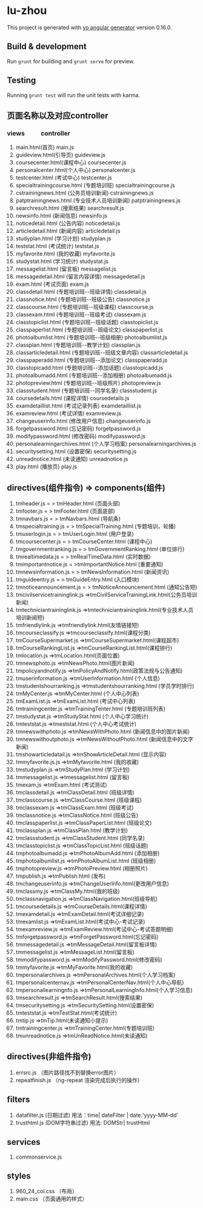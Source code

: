 # lu-zhou

This project is generated with [yo angular generator](https://github.com/yeoman/generator-angular)
version 0.16.0.

## Build & development

Run `grunt` for building and `grunt serve` for preview.

## Testing

Running `grunt test` will run the unit tests with karma.
## 页面名称以及对应controller
### views &nbsp;&nbsp;&nbsp;&nbsp;&nbsp;&nbsp;&nbsp;&nbsp;&nbsp;&nbsp;controller
1. main.html(首页)      main.js
2. guideview.html(引导页) guideview.js
3. coursecenter.html(课程中心)  coursecenter.js
4. personalcenter.html(个人中心)  personalcenter.js
5. testcenter.html (考试中心)  testcenter.js
6. specialtrainingcourse.html (专题培训班)  specialtrainingcourse.js
7. cstrainingnews.html (公务员培训新闻) cstrainingnews.js
8. patptrainingnews.html (专业技术人员培训新闻) patptrainingnews.js
9. searchresult.html (搜索结果) searchresult.js
10. newsinfo.html (新闻信息) newsinfo.js
11. noticedetail.html (公告内容) noticedetail.js
12. articledetail.html (新闻内容) articledetail.js
13. studyplan.html (学习计划) studyplan.js
14. teststat.html (考试统计) teststat.js
15. myfavorite.html (我的收藏) myfavorite.js
16. studystat.html (学习统计) studystat.js
17. messagelist.html (留言板) messagelist.js
18. messagedetail.html (留言内容详情) messagedetail.js
19. exam.html (考试页面) exam.js
20. classdetail.html (专题培训班--班级详情) classdetail.js
21. classnotice.html (专题培训班--班级公告) classnotice.js
22. classcourse.html (专题培训班--班级课程) classcourse.js
23. classexam.html (专题培训班--班级考试) classexam.js
24. classtopiclist.html (专题培训班--班级话题) classtopiclist.js
25. classpaperlist.html (专题培训班--班级论文) classpaperlist.js
26. photoalbumlist.html (专题培训班--班级相册) photoalbumlist.js
27. classplan.html (专题培训班--教学计划) classplan.js
28. classarticledetail.html (专题培训班--班级文章内容) classarticledetail.js
29. classpaperadd.html (专题培训班--添加论文) classpaperadd.js
30. classtopicadd.html (专题培训班--添加话题) classtopicadd.js
31. photoalbumadd.html (专题培训班--添加相册) photoalbumadd.js
32. photopreview.html (专题培训班--班级照片) photopreview.js
33. classstudent.html (专题培训班--同学名录) classstudent.js
34. coursedetails.html (课程详情) coursedetails.js
35. examdetaillist.html (考试记录列表) examdetaillist.js
36. examreview.html (考试详情) examreview.js
37. changeuserinfo.html (修改用户信息) changeuserinfo.js
38. forgetpassword.html (忘记密码) forgetpassword.js
39. modifypassword.html (修改密码) modifypassword.js
40. personalearningarchives.html (个人学习档案) personalearningarchives.js
41. securitysetting.html (设置密保) securitysetting.js
42. unreadnotice.html (未读通知) unreadnotice.js
43. play.html (播放页) play.js

## directives(组件指令) => components(组件)

1.  tmheader.js = > tmHeader.html (页面头部)
2.  tmfooter.js = > tmFooter.html (页面底部)
3.  tmnavbars.js = > tmNavbars.html (导航条)
4.  tmspecialtraining.js = > tmSpecialTraining.html (专题培训，轮播)
5.  tmuserlogin.js = > tmUserLogin.html (用户登录)
6.  tmcoursecenter.js = > tmCourseCenter.html (课程中心)
7.  tmgovernmentranking.js = > tmGovernmentRanking.html (单位排行)
8.  tmrealtimedata.js = > tmRealTimeData.html (实时数据)
9.  tmimportantnotice.js = >tmImportantNotice.html (重要通知)
10. tmnewsinformation.js = > tmNewsInformation.html (新闻资讯)
11. tmguideentry.js = > tmGuideEntry.html (入口模块)
12. tmnoticeannouncement.js = > tmNoticeAnnouncement.html (通知公告短)
13. tmcivilservicetraininglink.js =>tmCivilServiceTrainingLink.html(公务员培训新闻)
14. tmtechniciantraininglink.js =>tmtechniciantraininglink.html(专业技术人员培训新闻短)
15. tmfriendlylink.js =>tmfriendlylink.html(友情链接短)
16. tmcourseclassify.js =>tmcourseclassify.html(课程分类)
17. tmCourseSupermarket.js =>tmCourseSupermarket.html(课程超市)
18. tmCourseRankingList.js =>tmCourseRankingList.html(课程排行)
19. tmlocation.js =>tmLocation.html(页面位置)
20. tmnewsphoto.js =>tmNewsPhoto.html(图片新闻)
21. tmpolicyandnotify.js =>tmPolicyAndNotify.html(政策法规与公告通知)
22. tmuserinformation.js =>tmUserInformation.html (个人信息)
23. tmstudentshourranking.js =>tmstudentshourranking.html (学员学时排行)
24. tmMyCenter.js =>tmMyCenter.html (个人中心列表)
25. tmExamList.js =>tmExamList.html (考试中心列表)
26. tmtrainingcenter.js =>tmTrainingTenter.html (专题培训班列表)
27. tmstudystat.js =>tmStudyStat.html (个人中心学习统计)
28. tmteststat.js =>tmeststat.html (个人中心考试统计)
29. tmnewswithphoto.js =>tmNewsWithPhoto.html (新闻信息中的图片新闻)
30. tmnewswithoutphoto.js =>tmNewsWithoutPhoto.html (新闻信息中的文字新闻)
31. tmshowarticledatail.js =>tmShowArticleDetail.html (显示内容)
32. tmmyfavorite.js.js =>tmMyfavorite.html (我的收藏)
33. tmstudyplan.js =>tmStudyPlan.html (学习计划)
34. tmmessagelist.js =>tmessagelist.html (留言板)
35. tmexam.js =>tmExam.html (考试测试)
36. tmclassdetail.js =>tmClassDetail.html (班级详情)
37. tmclasscourse.js =>tmClassCourse.html (班级课程)
38. tmclassexam.js =>tmClassExam.html (班级考试)
39. tmclassnotice.js =>tmClassNotice.html (班级公告)
40. tmclasspaperlist.js =>tmClassPaperList.html (班级论文)
41. tmclassplan.js =>tmClassPlan.html (教学计划)
42. tmclassstudent.js =>tmClassStudent.html (同学名录)
43. tmclasstopiclist.js =>tmClassTopicList.html (班级话题)
44. tmphotoalbumadd.js =>tmPhotoAlbumAdd.html (添加相册)
45. tmphotoalbumlist.js =>tmPhotoAlbumList.html (班级相册)
46. tmphotopreview.js =>tmPhotoPreview.html (相册照片)
47. tmpublish.js =>tmPublish.html (发布)
48. tmchangeuserinfo.js =>tmChangeUserInfo.html(更改用户信息)
49. tmclassmy.js =>tmClassMy.html(我的班级)
50. tmclassnavigation.js =>tmClassNavigation.html(班级导航)
51. tmcoursedetails.js =>tmCourseDetails.html(课程详情)
52. tmexamdetail.js =>tmExamDetail.html(考试详细记录)
53. tmexamlist.js =>tmExamList.html(考试中心-考试记录)
54. tmexamreview.js =>tmExamReview.html(考试中心-考试答题明细)
55. tmforgetpassword.js =>tmForgetPassword.html(忘记密码)
56. tmmessagedetail.js =>tmMessageDetail.html(留言板详情)
57. tmmessagelist.js =>tmMessageList.html(留言板)
58. tmmodifypassword.js =>tmModifyPassword.html(修改密码)
59. tmmyfavorite.js =>tmMyFavorite.html(我的收藏)
60. tmpersonalarchives.js =>tmPersonalArchives.html(个人学习档案)
61. tmpersonalcenternav.js =>tmPersonalCenterNav.html(个人中心导航)
62. tmpersonallearningnfo.js =>tmPersonalLearningInfo.html(个人学习信息)
63. tmsearchresult.js =>tmSearchResult.html(搜索结果)
64. tmsecuritysetting.js =>tmSecuritySetting.html(设置密保)
65. tmteststat.js =>tmTestStat.html(考试统计)
66. tmtip.js =>tmTip.html(未读通知小提示)
67. tmtrainingcenter.js =>tmTrainingCenter.html(专题培训班)
68. tmunreadnotice.js =>tmUnReadNotice.html(未读通知)


## directives(非组件指令)

1. errsrc.js （图片路径找不到替换error图片）
1. repeatfinish.js （ng-repeat 渲染完成后执行的操作）

## filters
1. datafilter.js (日期过滤) 用法：time| dateFilter | date:'yyyy-MM-dd'
2. trusthtml.js (DOM字符串过滤) 用法: DOMStr| trustHtml

## services
1. commonservice.js

## styles
1. 960_24_col.css （布局）
2. main.css （页面通用的样式）
